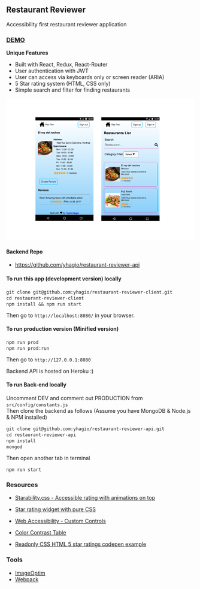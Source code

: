 ## Restaurant Reviewer
Accessibility first restaurant reviewer application

### [DEMO](https://res-rev.firebaseapp.com)

**Unique Features**
- Built with React, Redux, React-Router
- User authentication with JWT
- User can access via keyboards only or screen reader (ARIA)
- 5 Star rating system (HTML, CSS only)
- Simple search and filter for finding restaurants

![Screenshot](/scr.png)

#### Backend Repo
- https://github.com/yhagio/restaurant-reviewer-api


#### To run this app (development version) locally
```
git clone git@github.com:yhagio/restaurant-reviewer-client.git
cd restaurant-reviewer-client
npm install && npm run start
```
Then go to `http://localhost:8080/` in your browser.

#### To run production version (Minified version)
```
npm run prod 
npm run prod:run
```
Then go to `http://127.0.0.1:8080`

Backend API is hosted on Heroku :)

#### To run Back-end locally
Uncomment DEV and comment out PRODUCTION from `src/config/constants.js` <br />
Then clone the backend as follows (Assume you have MongoDB & Node.js & NPM installed)
```
git clone git@github.com:yhagio/restaurant-reviewer-api.git
cd restaurant-reviewer-api
npm install
mongod
```
Then open another tab in terminal
```
npm run start
```

### Resources
- [Starability.css - Accessible rating with animations on top](https://github.com/LunarLogic/starability)
- [Star rating widget with pure CSS](http://lea.verou.me/2011/08/accessible-star-rating-widget-with-pure-css/)
- [Web Accessibility - Custom Controls](https://www.w3.org/WAI/tutorials/forms/custom-controls/)

- [Color Contrast Table](http://www.utdallas.edu/~melacy/pages/2D_Design/Itten_ColorContrasts/IttenColorContrasts.html)
- [Readonly CSS HTML 5 star ratings codepen example](https://codepen.io/yhagio/pen/VjxrJY?editors=1100#0)
### Tools
- [ImageOptim](https://imageoptim.com/mac)
- [Webpack](http://webpack.github.io/docs/)
